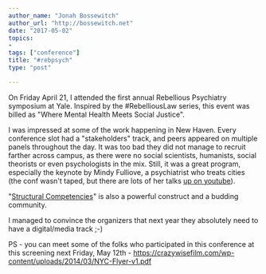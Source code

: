 ```yaml
---
author_name: "Jonah Bossewitch"
author_url: "http://bossewitch.net"
date: "2017-05-02"
topics: 
- 
tags: ["conference"]
title: "#rebpsych"
type: "post"

---
```


On Friday April 21, I attended the first annual Rebellious Psychiatry symposium at Yale. Inspired by the #RebelliousLaw series, this event was billed as "Where Mental Health Meets Social Justice".

<!--more-->

I was impressed at some of the work happening in New Haven. Every conference slot had a "stakeholders" track, and peers appeared on multiple panels throughout the day. It was too bad they did not manage to recruit farther across campus, as there were no social scientists, humanists, social theorists or even psychologists in the mix. Still, it was a great program, especially the keynote by Mindy Fulliove, a psychiatrist who treats cities (the conf wasn't taped, but there are lots of her talks [up on youtube](https://www.youtube.com/results?search_query=mindy+thompson+fullilove)).  

"[Structural Competencies](https://structuralcompetency.org/)" is also a powerful construct and a budding community.

I managed to convince the organizers that next year they absolutely need to have a digital/media track ;-) 

PS  - you can meet some of the folks who participated in this conference at this screening next Friday, May 12th - https://crazywisefilm.com/wp-content/uploads/2014/03/NYC-Flyer-v1.pdf


